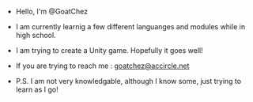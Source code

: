 - Hello, I'm @GoatChez
- I am currently learnig a few different languanges and modules while in high school.
- I am trying to create a Unity game. Hopefully it goes well!
- If you are trying to reach me : goatchez@accircle.net

- P.S. I am not very knowledgable, although I know some, just trying to learn as I go!


<!---
GoatChez/GoatChez is a ✨ special ✨ repository because its `README.md` (this file) appears on your GitHub profile.
You can click the Preview link to take a look at your changes.
--->
